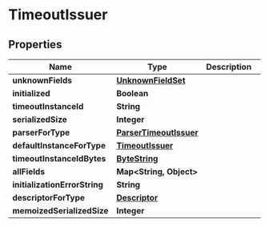 # TimeoutIssuer

## Properties
Name | Type | Description | Notes
------------ | ------------- | ------------- | -------------
**unknownFields** | [**UnknownFieldSet**](UnknownFieldSet.md) |  |  [optional]
**initialized** | **Boolean** |  |  [optional]
**timeoutInstanceId** | **String** |  |  [optional]
**serializedSize** | **Integer** |  |  [optional]
**parserForType** | [**ParserTimeoutIssuer**](ParserTimeoutIssuer.md) |  |  [optional]
**defaultInstanceForType** | [**TimeoutIssuer**](TimeoutIssuer.md) |  |  [optional]
**timeoutInstanceIdBytes** | [**ByteString**](ByteString.md) |  |  [optional]
**allFields** | **Map&lt;String, Object&gt;** |  |  [optional]
**initializationErrorString** | **String** |  |  [optional]
**descriptorForType** | [**Descriptor**](Descriptor.md) |  |  [optional]
**memoizedSerializedSize** | **Integer** |  |  [optional]

